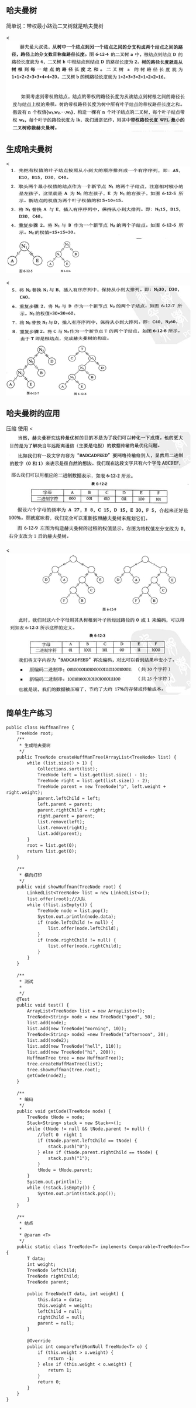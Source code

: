 ## 哈夫曼树
<p>简单说：带权最小路劲二叉树就是哈夫曼树</p>

<![](https://github.com/Yang1793/NoteSpaces/blob/master/%E6%95%B0%E6%8D%AE%E7%BB%93%E6%9E%84%E5%92%8C%E7%AE%97%E6%B3%95/picture/huffman_tree_3.png?raw=true)

## 生成哈夫曼树

<![](https://github.com/Yang1793/NoteSpaces/blob/master/%E6%95%B0%E6%8D%AE%E7%BB%93%E6%9E%84%E5%92%8C%E7%AE%97%E6%B3%95/picture/huffman_tree_4.png?raw=true)

<![](https://github.com/Yang1793/NoteSpaces/blob/master/%E6%95%B0%E6%8D%AE%E7%BB%93%E6%9E%84%E5%92%8C%E7%AE%97%E6%B3%95/picture/huffman_tree_5.png?raw=true)

## 哈夫曼树的应用

压缩 使用
<![](https://github.com/Yang1793/NoteSpaces/blob/master/%E6%95%B0%E6%8D%AE%E7%BB%93%E6%9E%84%E5%92%8C%E7%AE%97%E6%B3%95/picture/huffman_tree_6.png?raw=true)

<![](https://github.com/Yang1793/NoteSpaces/blob/master/%E6%95%B0%E6%8D%AE%E7%BB%93%E6%9E%84%E5%92%8C%E7%AE%97%E6%B3%95/picture/huffman_tree_7.png?raw=true)

## 简单生产练习
```
public class HuffmanTree {
    TreeNode root;
    /**
     * 生成哈夫曼树
     */
    public TreeNode createHuffManTree(ArrayList<TreeNode> list) {
        while (list.size() > 1) {
            Collections.sort(list);
            TreeNode left = list.get(list.size() - 1);
            TreeNode right = list.get(list.size() - 2);
            TreeNode parent = new TreeNode("p", left.weight + right.weight);
            parent.leftChild = left;
            left.parent = parent;
            parent.rightChild = right;
            right.parent = parent;
            list.remove(left);
            list.remove(right);
            list.add(parent);
        }
        root = list.get(0);
        return list.get(0);
    }

    /**
     * 横向打印
     */
    public void showHuffman(TreeNode root) {
        LinkedList<TreeNode> list = new LinkedList<>();
        list.offer(root);//入队
        while (!list.isEmpty()) {
            TreeNode node = list.pop();
            System.out.println(node.data);
            if (node.leftChild != null) {
                list.offer(node.leftChild);
            }
            if (node.rightChild != null) {
                list.offer(node.rightChild);
            }
        }
    }

    /**
     * 测试
     *
     */
    @Test
    public void test() {
        ArrayList<TreeNode> list = new ArrayList<>();
        TreeNode<String> node = new TreeNode("good", 50);
        list.add(node);
        list.add(new TreeNode("morning", 10));
        TreeNode<String> node2 =new TreeNode("afternoon", 20);
        list.add(node2);
        list.add(new TreeNode("hell", 110));
        list.add(new TreeNode("hi", 200));
        HuffmanTree tree = new HuffmanTree();
        tree.createHuffManTree(list);
        tree.showHuffman(tree.root);
        getCode(node2);
    }

    /**
     * 编码
     */
    public void getCode(TreeNode node) {
        TreeNode tNode = node;
        Stack<String> stack = new Stack<>();
        while (tNode != null && tNode.parent != null) {
            //left 0  right 1
            if (tNode.parent.leftChild == tNode) {
                stack.push("0");
            } else if (tNode.parent.rightChild == tNode) {
                stack.push("1");
            }
            tNode = tNode.parent;
        }
        System.out.println();
        while (!stack.isEmpty()) {
            System.out.print(stack.pop());
        }
    }

    /**
     * 结点
     *
     * @param <T>
     */
    public static class TreeNode<T> implements Comparable<TreeNode<T>> {
        T data;
        int weight;
        TreeNode leftChild;
        TreeNode rightChild;
        TreeNode parent;

        public TreeNode(T data, int weight) {
            this.data = data;
            this.weight = weight;
            leftChild = null;
            rightChild = null;
            parent = null;
        }

        @Override
        public int compareTo(@NonNull TreeNode<T> o) {
            if (this.weight > o.weight) {
                return -1;
            } else if (this.weight < o.weight) {
                return 1;
            }
            return 0;
        }
    }
}
```
